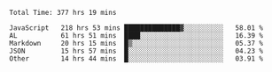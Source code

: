 
<!--START_SECTION:waka-->

```text
Total Time: 377 hrs 19 mins

JavaScript   218 hrs 53 mins ██████████████▓░░░░░░░░░░   58.01 %
AL           61 hrs 51 mins  ████░░░░░░░░░░░░░░░░░░░░░   16.39 %
Markdown     20 hrs 15 mins  █▒░░░░░░░░░░░░░░░░░░░░░░░   05.37 %
JSON         15 hrs 57 mins  █░░░░░░░░░░░░░░░░░░░░░░░░   04.23 %
Other        14 hrs 44 mins  █░░░░░░░░░░░░░░░░░░░░░░░░   03.91 %
```

<!--END_SECTION:waka-->












